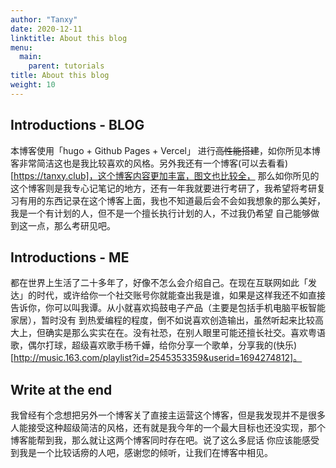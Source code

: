 ```yaml
---
author: "Tanxy"
date: 2020-12-11
linktitle: About this blog
menu:
  main:
    parent: tutorials
title: About this blog
weight: 10
---
```



## Introductions - BLOG

本博客使用「hugo + Github Pages + Vercel」 进行~~高性能搭建~~，如你所见本博客非常简洁这也是我比较喜欢的风格。另外我还有一个博客(可以去看看)[https://tanxy.club]，这个博客内容更加丰富，图文也比较全，
那么如你所见的这个博客则是我专心记笔记的地方，还有一年我就要进行考研了，我希望将考研复习有用的东西记录在这个博客上面，我也不知道最后会不会如我想象的那么美好，我是一个有计划的人，但不是一个擅长执行计划的人，不过我仍希望
自己能够做到这一点，那么考研见吧。

## Introductions - ME

都在世界上生活了二十多年了，好像不怎么会介绍自己。在现在互联网如此「发达」的时代，或许给你一个社交账号你就能查出我是谁，如果是这样我还不如直接告诉你，你可以叫我谭。从小就喜欢捣鼓电子产品（主要是包括手机电脑平板智能家居），暂时没有
到热爱编程的程度，倒不如说喜欢创造输出，虽然听起来比较高大上，但确实是那么实实在在。没有社恐，在别人眼里可能还擅长社交。喜欢粤语歌，偶尔打球，超级喜欢歌手杨千嬅，给你分享一个歌单，分享我的(快乐)[http://music.163.com/playlist?id=2545353359&userid=1694274812]。

## Write at the end

我曾经有个念想把另外一个博客关了直接主运营这个博客，但是我发现并不是很多人能接受这种超级简洁的风格，还有就是我今年的一个最大目标也还没实现，那个博客能帮到我，那么就让这两个博客同时存在吧。说了这么多屁话
你应该能感受到我是一个比较话痨的人吧，感谢您的倾听，让我们在博客中相见。